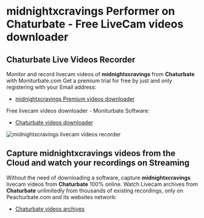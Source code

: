 # midnightxcravings Performer on Chaturbate - Free LiveCam videos downloader

## Chaturbate Live Videos Recorder

Monitor and record livecam videos of **midnightxcravings** from **Chaturbate** with Moniturbate.com
Get a premium trial for free by just and only registering with your Email address:
* [midnightxcravings Premium videos downloader](https://moniturbate.com/request-demo-licence-key.html)

Free livecam videos downloader - Moniturbate Software:
* [Chaturbate videos downloader](https://moniturbate.com/moniturbate-download-software.html)

![midnightxcravings livecam videos recorder](https://peachurnet.com/templates/moniturbate-software.png)


## Capture midnightxcravings videos from the Cloud and watch your recordings on Streaming

Without the need of downloading a software, capture **midnightxcravings** livecam videos from **Chaturbate** 100% online.
Watch Livecam archives from **Chaturbate** unlimitedly from thousands of existing recordings, only on Peachurbate.com and its websites network:
* [Chaturbate videos archives](https://peachurnet.com/)